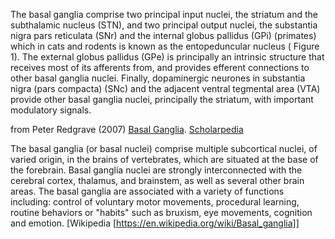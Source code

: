 The basal ganglia comprise two principal input nuclei, the striatum and the subthalamic nucleus (STN), and two principal output nuclei, the substantia nigra pars reticulata (SNr) and the internal globus pallidus (GPi) (primates) which in cats and rodents is known as the entopeduncular nucleus ( Figure 1). The external globus pallidus (GPe) is principally an intrinsic structure that receives most of its afferents from, and provides efferent connections to other basal ganglia nuclei. Finally, dopaminergic neurones in substantia nigra (pars compacta) (SNc) and the adjacent ventral tegmental area (VTA) provide other basal ganglia nuclei, principally the striatum, with important modulatory signals.

from Peter Redgrave (2007) [Basal Ganglia](http://www.scholarpedia.org/article/Basal_ganglia). [Scholarpedia](http://www.scholarpedia.org/Scholarpedia)

The basal ganglia (or basal nuclei) comprise multiple subcortical nuclei, of varied origin, in the brains of vertebrates, which are situated at the base of the forebrain. Basal ganglia nuclei are strongly interconnected with the cerebral cortex, thalamus, and brainstem, as well as several other brain areas. The basal ganglia are associated with a variety of functions including: control of voluntary motor movements, procedural learning, routine behaviors or "habits" such as bruxism, eye movements, cognition and emotion.
[Wikipedia [https://en.wikipedia.org/wiki/Basal_ganglia]]
